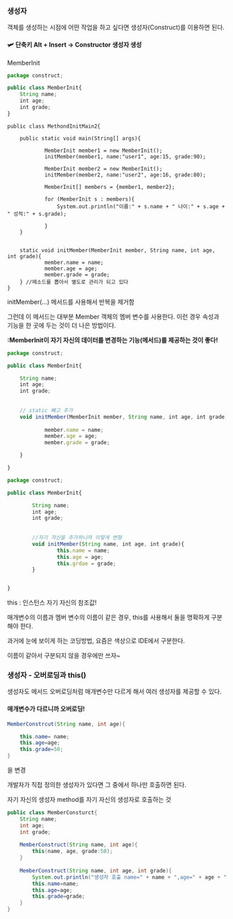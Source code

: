 ### 생성자

객체를 생성하는 시점에 어떤 작업을 하고 싶다면 생성자(Construct)를 이용하면 된다.

#### 🛩️ 단축키 Alt + Insert -> Constructor 생성자 생성
MemberInit
```jsx
package construct;

public class MemberInit{
	String name;
	int age;
	int grade;
}
```

```
public class MethondInitMain2{

	public static void main(String[] args){
	
			MemberInit member1 = new MemberInit();
			initMember(member1, name:"user1", age:15, grade:90);
			
			MemberInit member2 = new MemberInit();
			initMember(member2, name:"user2", age:16, grade:80);
			
			MemberInit[] members = {member1, member2};
			
			for (MemberInit s : members){
				System.out.println("이름:" + s.name + " 나이:" + s.age + " 성적:" + s.grade);
			
			}
	}
	
	
	static void initMember(MemberInit member, String name, int age, int grade){
			member.name = name;
			member.age = age;
			member.grade = grade;
	} //메소드를 뽑아서 별도로 관리가 되고 있다
}
```


initMember(…) 메서드를 사용해서 반복을 제거함

그런데 이 메서드는 대부분 Member 객체의 멤버 변수를 사용한다. 이런 경우 속성과 기능을 한 곳에 두는 것이 더 나은 방법이다.

<b>:MemberInit이 자기 자신의 데이터를 변경하는 기능(메서드)를 제공하는 것이 좋다!</b>

```jsx
package construct;

public class MemberInit{

	String name;
	int age;
	int grade;
	
	
	// static 빼고 추가
	void initMember(MemberInit member, String name, int age, int grade){
	
			member.name = name;
			member.age = age;
			member.grade = grade;

	}

}
```


```jsx
package construct;

public class MemberInit{

		String name;
		int age;
		int grade;
		
		
		//자기 자신을 추가하니까 이렇게 변형
		void initMember(String name, int age, int grade){
				this.name = name;
				this.age = age;
				this.grdae = grade;
		}


}
```



this : 인스턴스 자기 자신의 참조값!

매개변수의 이름과 멤버 변수의 이름이 같은 경우, this를 사용해서 둘을 명확하게 구분해야 한다.

과거에 눈에 보이게 하는 코딩방법, 요즘은 색상으로 IDE에서 구분한다.

이름이 같아서 구분되지 않을 경우에만 쓰자~


### 생성자 - 오버로딩과 this()

생성자도 메서드 오버로딩처럼 매개변수만 다르게 해서 여러 생성자를 제공할 수 있다.

#### 매개변수가 다르니까 오버로딩!

```java
MemberConstrcut(String name, int age){

	this.name= name;
	this.age=age;
	this.grade=50;
}
```
을 변경

개발자가 직접 정의한 생성자가 있다면 그 중에서 하나만 호출하면 된다. </br>

자기 자신의 생성자 method를 자기 자신의 생성자로 호출하는 것

```java
public class MemberConsturct{
	String name;
	int age;
	int grade;
	
	MemberConstruct(String name, int age){
		this(name, age, grade:50);
	}
	
	MemberConstruct(String name, int age, int grade){
		System.out.println("생성자 호출 name=" + name + ",age=" + age + ",grade=" + grade);
		this.name=name;
		this.age=age;
		this.grade=grade;
	}
}
```

